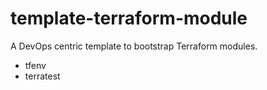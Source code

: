 # template-terraform-module
A DevOps centric template to bootstrap Terraform modules.

- tfenv
- terratest

